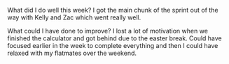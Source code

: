 What did I do well this week?
I got the main chunk of the sprint out of the way with Kelly and Zac which went really well.

What could I have done to improve?
I lost a lot of motivation when we finished the calculator and got behind due to the easter break.
Could have focused earlier in the week to complete everything and then I could have relaxed with
my flatmates over the weekend.

